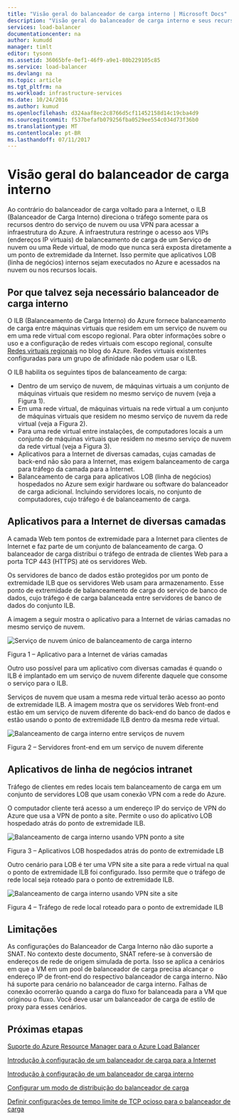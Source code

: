 ```yaml
---
title: "Visão geral do balanceador de carga interno | Microsoft Docs"
description: "Visão geral do balanceador de carga interno e seus recursos. Como um balanceador de carga funciona no Azure e possíveis cenários para configurar pontos de extremidade internos"
services: load-balancer
documentationcenter: na
author: kumudd
manager: timlt
editor: tysonn
ms.assetid: 36065bfe-0ef1-46f9-a9e1-80b229105c85
ms.service: load-balancer
ms.devlang: na
ms.topic: article
ms.tgt_pltfrm: na
ms.workload: infrastructure-services
ms.date: 10/24/2016
ms.author: kumud
ms.openlocfilehash: d324aaf8ec2c8766d5cf11452158d14c19cba4d9
ms.sourcegitcommit: f537befafb079256fba0529ee554c034d73f36b0
ms.translationtype: MT
ms.contentlocale: pt-BR
ms.lasthandoff: 07/11/2017
---
```

# <a name="internal-load-balancer-overview"></a>Visão geral do balanceador de carga interno

Ao contrário do balanceador de carga voltado para a Internet, o ILB (Balanceador de Carga Interno) direciona o tráfego somente para os recursos dentro do serviço de nuvem ou usa VPN para acessar a infraestrutura do Azure. A infraestrutura restringe o acesso aos VIPs (endereços IP virtuais) de balanceamento de carga de um Serviço de nuvem ou uma Rede virtual, de modo que nunca será exposta diretamente a um ponto de extremidade da Internet. Isso permite que aplicativos LOB (linha de negócios) internos sejam executados no Azure e acessados na nuvem ou nos recursos locais.

## <a name="why-you-may-need-an-internal-load-balancer"></a>Por que talvez seja necessário balanceador de carga interno

O ILB (Balanceamento de Carga Interno) do Azure fornece balanceamento de carga entre máquinas virtuais que residem em um serviço de nuvem ou em uma rede virtual com escopo regional. Para obter informações sobre o uso e a configuração de redes virtuais com escopo regional, consulte [Redes virtuais regionais](https://azure.microsoft.com/blog/2014/05/14/regional-virtual-networks/) no blog do Azure. Redes virtuais existentes configuradas para um grupo de afinidade não podem usar o ILB.

O ILB habilita os seguintes tipos de balanceamento de carga:

* Dentro de um serviço de nuvem, de máquinas virtuais a um conjunto de máquinas virtuais que residem no mesmo serviço de nuvem (veja a Figura 1).
* Em uma rede virtual, de máquinas virtuais na rede virtual a um conjunto de máquinas virtuais que residem no mesmo serviço de nuvem da rede virtual (veja a Figura 2).
* Para uma rede virtual entre instalações, de computadores locais a um conjunto de máquinas virtuais que residem no mesmo serviço de nuvem da rede virtual (veja a Figura 3).
* Aplicativos para a Internet de diversas camadas, cujas camadas de back-end não são para a Internet, mas exigem balanceamento de carga para tráfego da camada para a Internet.
* Balanceamento de carga para aplicativos LOB (linha de negócios) hospedados no Azure sem exigir hardware ou software do balanceador de carga adicional. Incluindo servidores locais, no conjunto de computadores, cujo tráfego é de balanceamento de carga.

## <a name="internet-facing-multi-tier-applications"></a>Aplicativos para a Internet de diversas camadas

A camada Web tem pontos de extremidade para a Internet para clientes de Internet e faz parte de um conjunto de balanceamento de carga. O balanceador de carga distribui o tráfego de entrada de clientes Web para a porta TCP 443 (HTTPS) até os servidores Web.

Os servidores de banco de dados estão protegidos por um ponto de extremidade ILB que os servidores Web usam para armazenamento. Esse ponto de extremidade de balanceamento de carga do serviço de banco de dados, cujo tráfego é de carga balanceada entre servidores de banco de dados do conjunto ILB.

A imagem a seguir mostra o aplicativo para a Internet de várias camadas no mesmo serviço de nuvem.

![Serviço de nuvem único de balanceamento de carga interno](./media/load-balancer-internal-overview/IC736321.png)

Figura 1 – Aplicativo para a Internet de várias camadas

Outro uso possível para um aplicativo com diversas camadas é quando o ILB é implantado em um serviço de nuvem diferente daquele que consome o serviço para o ILB.

Serviços de nuvem que usam a mesma rede virtual terão acesso ao ponto de extremidade ILB. A imagem mostra que os servidores Web front-end estão em um serviço de nuvem diferente do back-end do banco de dados e estão usando o ponto de extremidade ILB dentro da mesma rede virtual.

![Balanceamento de carga interno entre serviços de nuvem](./media/load-balancer-internal-overview/IC744147.png)

Figura 2 – Servidores front-end em um serviço de nuvem diferente

## <a name="intranet-line-of-business-applications"></a>Aplicativos de linha de negócios intranet

Tráfego de clientes em redes locais tem balanceamento de carga em um conjunto de servidores LOB que usam conexão VPN com a rede do Azure.

O computador cliente terá acesso a um endereço IP do serviço de VPN do Azure que usa a VPN de ponto a site. Permite o uso do aplicativo LOB hospedado atrás do ponto de extremidade ILB.

![Balanceamento de carga interno usando VPN ponto a site](./media/load-balancer-internal-overview/IC744148.png)

Figura 3 – Aplicativos LOB hospedados atrás do ponto de extremidade LB

Outro cenário para LOB é ter uma VPN site a site para a rede virtual na qual o ponto de extremidade ILB foi configurado. Isso permite que o tráfego de rede local seja roteado para o ponto de extremidade ILB.

![Balanceamento de carga interno usando VPN site a site](./media/load-balancer-internal-overview/IC744150.png)

Figura 4 – Tráfego de rede local roteado para o ponto de extremidade ILB

## <a name="limitations"></a>Limitações

As configurações do Balanceador de Carga Interno não dão suporte a SNAT. No contexto deste documento, SNAT refere-se à conversão de endereços de rede de origem simulada de porta.  Isso se aplica a cenários em que a VM em um pool de balanceador de carga precisa alcançar o endereço IP de front-end do respectivo balanceador de carga interno. Não há suporte para cenário no balanceador de carga interno. Falhas de conexão ocorrerão quando a carga do fluxo for balanceada para a VM que originou o fluxo. Você deve usar um balanceador de carga de estilo de proxy para esses cenários.

## <a name="next-steps"></a>Próximas etapas

[Suporte do Azure Resource Manager para o Azure Load Balancer](load-balancer-arm.md)

[Introdução à configuração de um balanceador de carga para a Internet](load-balancer-get-started-internet-arm-ps.md)

[Introdução à configuração de um balanceador de carga interno](load-balancer-get-started-ilb-arm-ps.md)

[Configurar um modo de distribuição do balanceador de carga](load-balancer-distribution-mode.md)

[Definir configurações de tempo limite de TCP ocioso para o balanceador de carga](load-balancer-tcp-idle-timeout.md)
